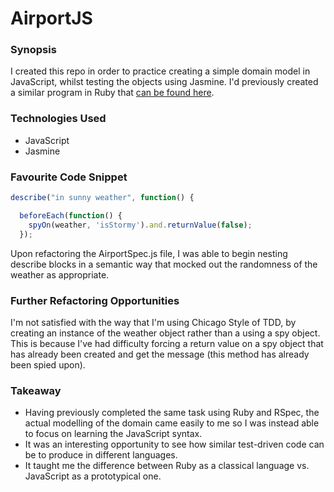 # AirportJS

### Synopsis

I created this repo in order to practice creating a simple domain model in JavaScript, whilst testing the objects using Jasmine. I'd previously created a similar program in Ruby that [can be found here](https://github.com/tomcoakes/airport-challenge).

### Technologies Used

- JavaScript
- Jasmine

### Favourite Code Snippet

```javascript
describe("in sunny weather", function() {

  beforeEach(function() {
    spyOn(weather, 'isStormy').and.returnValue(false);
  });
```

Upon refactoring the AirportSpec.js file, I was able to begin nesting describe blocks in a semantic way that mocked out the randomness of the weather as appropriate.

### Further Refactoring Opportunities

I'm not satisfied with the way that I'm using Chicago Style of TDD, by creating an instance of the weather object rather than a using a spy object. This is because I've had difficulty forcing a return value on a spy object that has already been created and get the message (this method has already been spied upon).

### Takeaway

- Having previously completed the same task using Ruby and RSpec, the actual modelling of the domain came easily to me so I was instead able to focus on learning the JavaScript syntax.
- It was an interesting opportunity to see how similar test-driven code can be to produce in different languages.
- It taught me the difference between Ruby as a classical language vs. JavaScript as a prototypical one.
